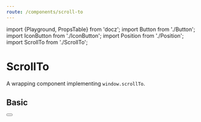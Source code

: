 ```yaml
---
route: /components/scroll-to
---
```


import {Playground, PropsTable} from 'docz';
import Button from './Button';
import IconButton from './IconButton';
import Position from './Position';
import ScrollTo from './ScrollTo';

# ScrollTo

A wrapping component implementing `window.scrollTo`.

<PropsTable of={ScrollTo} />

## Basic

<Playground>
  <Position position="relative" style={{height: 1000}}>
    <Position position="absolute" y={0}>
      <ScrollTo y={1000}><Button label="scroll to bottom" /></ScrollTo>
    </Position>
    <Position position="absolute" bottom={0}>
      <ScrollTo><IconButton icon="arrow-up" /></ScrollTo>
    </Position>
  </Position>
</Playground>
